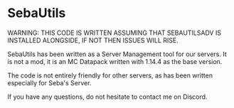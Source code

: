 # SebaUtils

WARNING: THIS CODE IS WRITTEN ASSUMING THAT SEBAUTILSADV IS INSTALLED ALONGSIDE, IF NOT THEN ISSUES WILL RISE.

SebaUtils has been written as a Server Management tool for our servers.
It is not a mod, it is an MC Datapack written with 1.14.4 as the base version.

The code is not entirely friendly for other servers, as has been written especially for Seba's Server.

If you have any questions, do not hesitate to contact me on Discord.
